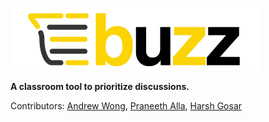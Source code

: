 ![buzz-logo](https://github.com/andrewwong97/buzz/blob/master/components/img/BuzzV2.png)


**A classroom tool to prioritize discussions.**


Contributors: [Andrew Wong](https://www.github.com/andrewwong97), [Praneeth Alla](https://github.com/allapk19), [Harsh Gosar](https://github.com/hdg-utd)

